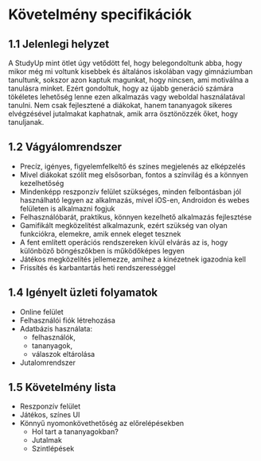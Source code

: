 # Követelmény specifikációk

## 1.1 Jelenlegi helyzet

A StudyUp mint ötlet úgy vetődött fel, hogy belegondoltunk abba, hogy mikor még mi voltunk kisebbek és általános iskolában vagy gimnáziumban tanultunk,
sokszor azon kaptuk magunkat, hogy nincsen, ami motiválna a tanulásra minket. Ezért gondoltuk, hogy az újabb generáció számára tökéletes lehetőség lenne
ezen alkalmazás vagy weboldal használatával tanulni. Nem csak fejlesztené a diákokat, hanem tananyagok sikeres elvégzésével jutalmakat kaphatnak,
amik arra ösztönözzék őket, hogy tanuljanak.

## 1.2 Vágyálomrendszer

+ Precíz, igényes, figyelemfelkeltő és színes megjelenés az elképzelés
+ Mivel diákokat szólít meg elsősorban, fontos a színvilág és a könnyen kezelhetőség
+ Mindenképp reszponzív felület szükséges, minden felbontásban jól használható legyen az alkalmazás, mivel iOS-en, Androidon és webes felületen is alkalmazni fogjuk
+ Felhasználóbarát, praktikus, könnyen kezelhető alkalmazás fejlesztése
+ Gamifikált megközelítést alkalmazunk, ezért szükség van olyan funkciókra, elemekre, amik ennek eleget tesznek
+ A fent említett operációs rendszereken kívül elvárás az is, hogy különböző böngészőkben is működőképes legyen
+ Játékos megközelítés jellemezze, amihez a kinézetnek igazodnia kell
+ Frissítés és karbantartás heti rendszerességgel

## 1.4 Igényelt üzleti folyamatok

- Online felület
- Felhasználói fiók létrehozása
- Adatbázis használata:
	- felhasználók,
	- tananyagok,
	- válaszok eltárolása
- Jutalomrendszer

## 1.5 Követelmény lista

- Reszponzív felület
- Játékos, színes UI
- Könnyű nyomonkövethetőség az előrelépésekben
  - Hol tart a tananyagokban?
  - Jutalmak
  - Szintlépések
